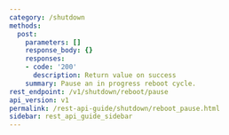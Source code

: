 ```yaml
---
category: /shutdown
methods:
  post:
    parameters: []
    response_body: {}
    responses:
    - code: '200'
      description: Return value on success
    summary: Pause an in progress reboot cycle.
rest_endpoint: /v1/shutdown/reboot/pause
api_version: v1
permalink: /rest-api-guide/shutdown/reboot_pause.html
sidebar: rest_api_guide_sidebar
---
```

